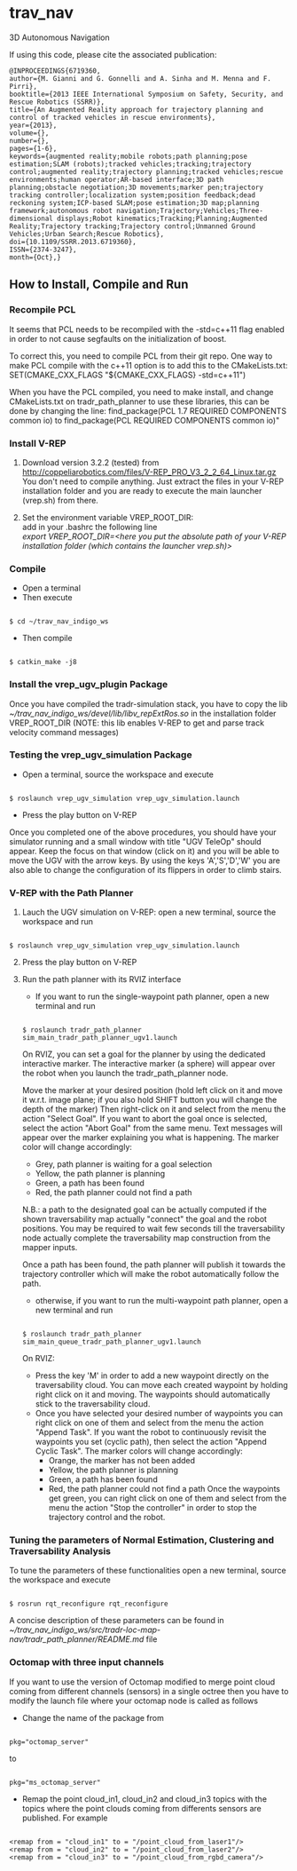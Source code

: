 # trav_nav
3D Autonomous Navigation

If using this code, please cite the associated publication:

```
@INPROCEEDINGS{6719360,
author={M. Gianni and G. Gonnelli and A. Sinha and M. Menna and F. Pirri},
booktitle={2013 IEEE International Symposium on Safety, Security, and Rescue Robotics (SSRR)},
title={An Augmented Reality approach for trajectory planning and control of tracked vehicles in rescue environments},
year={2013},
volume={},
number={},
pages={1-6},
keywords={augmented reality;mobile robots;path planning;pose estimation;SLAM (robots);tracked vehicles;tracking;trajectory control;augmented reality;trajectory planning;tracked vehicles;rescue environments;human operator;AR-based interface;3D path planning;obstacle negotiation;3D movements;marker pen;trajectory tracking controller;localization system;position feedback;dead reckoning system;ICP-based SLAM;pose estimation;3D map;planning framework;autonomous robot navigation;Trajectory;Vehicles;Three-dimensional displays;Robot kinematics;Tracking;Planning;Augmented Reality;Trajectory tracking;Trajectory control;Unmanned Ground Vehicles;Urban Search;Rescue Robotics},
doi={10.1109/SSRR.2013.6719360},
ISSN={2374-3247},
month={Oct},}
```

## How to Install, Compile and Run

### Recompile PCL

It seems that PCL needs to be recompiled with the -std=c++11 flag enabled in order to not cause segfaults on the initialization of boost.

To correct this, you need to compile PCL from their git repo. One way to make PCL compile with the c++11 option is to add this to the CMakeLists.txt: SET(CMAKE_CXX_FLAGS "${CMAKE_CXX_FLAGS} -std=c++11")

When you have the PCL compiled, you need to make install, and change CMakeLists.txt on tradr_path_planner to use these libraries, this can be done by changing the line: find_package(PCL 1.7 REQUIRED COMPONENTS common io) to find_package(PCL REQUIRED COMPONENTS common io)"

### Install V-REP

1. Download version 3.2.2 (tested) from http://coppeliarobotics.com/files/V-REP_PRO_V3_2_2_64_Linux.tar.gz <br />
    You don't need to compile anything. Just extract the files in your V-REP installation folder and you are ready to execute the main launcher (vrep.sh) from there.

2. Set the environment variable VREP_ROOT_DIR: <br />
    add in your .bashrc the following line <br />
    _export VREP_ROOT_DIR=<here you put the absolute path of your V-REP installation folder (which contains the launcher vrep.sh)>_

### Compile

* Open a terminal
* Then execute
<pre><code class="c">
$ cd ~/trav_nav_indigo_ws
</code></pre>
* Then compile
<pre><code class="c">
$ catkin_make -j8
</code></pre>

### Install the vrep_ugv_plugin Package

Once you have compiled the tradr-simulation stack, you have to copy the lib _~/trav_nav_indigo_ws/devel/lib/libv_repExtRos.so_ in the installation folder VREP_ROOT_DIR (NOTE: this lib enables V-REP to get and parse track velocity command messages)

### Testing the vrep_ugv_simulation Package

* Open a terminal, source the workspace and execute
<pre><code class="c">
$ roslaunch vrep_ugv_simulation vrep_ugv_simulation.launch
</code></pre>

* Press the play button on V-REP

Once you completed one of the above procedures, you should have your simulator running and a small window with title "UGV TeleOp" should appear. Keep the focus on that window (click on it) and you will be able to move the UGV with the arrow keys. By using the keys 'A','S','D','W' you are also able to change the configuration of its flippers in order to climb stairs.

### V-REP with the Path Planner

1. Lauch the UGV simulation on V-REP: open a new terminal, source the workspace and run
<pre><code class="c">
$ roslaunch vrep_ugv_simulation vrep_ugv_simulation.launch
</code></pre>

2. Press the play button on V-REP

3. Run the path planner with its RVIZ interface
   - If you want to run the single-waypoint path planner, open a new terminal and run
   <pre><code class="c">
   $ roslaunch tradr_path_planner sim_main_tradr_path_planner_ugv1.launch
   </code></pre>

   On RVIZ, you can set a goal for the planner by using the dedicated interactive marker. The interactive marker (a sphere) will appear over the robot when you launch the tradr_path_planner node.

   Move the marker at your desired position (hold left click on it and move it w.r.t. image plane; if you also hold SHIFT button you will change the depth of the marker)
   Then right-click on it and select from the menu the action "Select Goal". If you want to abort the goal once is selected, select the action "Abort Goal" from the same menu.
   Text messages will appear over the marker explaining you what is happening. The marker color will change accordingly:
     - Grey, path planner is waiting for a goal selection
     - Yellow, the path planner is planning
     - Green, a path has been found
     - Red, the path planner could not find a path

   N.B.: a path to the designated goal can be actually computed if the shown traversability map actually "connect" the goal and the robot positions.
   You may be required to wait few seconds till the traversability node actually complete the traversability map construction from the mapper inputs.

   Once a path has been found, the path planner will publish it towards the trajectory controller which will make the robot automatically follow the path.

   - otherwise, if you want to run the multi-waypoint path planner, open a new terminal and run
   <pre><code class="c">
   $ roslaunch tradr_path_planner sim_main_queue_tradr_path_planner_ugv1.launch
   </code></pre>

   On RVIZ:

     - Press the key 'M' in order to add a new waypoint directly on the traversability cloud. You can move each created waypoint by holding right click on it and moving. The waypoints should automatically stick to the traversability cloud.
     - Once you have selected your desired number of waypoints you can right click on one of them and select from the menu the action "Append Task". If you want the robot to continuously revisit the waypoints you set (cyclic path), then select the action "Append Cyclic Task".
    The marker colors will change accordingly:
       - Orange, the marker has not been added
       - Yellow, the path planner is planning
       - Green, a path has been found
       - Red, the path planner could not find a path
    Once the waypoints get green, you can right click on one of them and select from the menu the action "Stop the controller" in order to stop the trajectory control and the robot.

### Tuning the parameters of Normal Estimation, Clustering and Traversability Analysis
To tune the parameters of these functionalities open a new terminal, source the workspace and execute
<pre><code class="c">
$ rosrun rqt_reconfigure rqt_reconfigure
</code></pre>

A concise description of these parameters can be found in _~/trav_nav_indigo_ws/src/tradr-loc-map-nav/tradr_path_planner/README.md_ file

### Octomap with three input channels

If you want to use the version of Octomap modified to merge point cloud coming from different channels (sensors) in a single octree then you have to modify the
launch file where your octomap node is called as follows
* Change the name of the package from
<pre><code class="c">
pkg="octomap_server"
</code></pre>
to
<pre><code class="c">
pkg="ms_octomap_server"
</code></pre>
* Remap the point cloud_in1, cloud_in2 and cloud_in3 topics with the topics where the point clouds coming from differents sensors are published. For example
<pre><code class="c">
&lt;remap from = "cloud_in1" to = "/point_cloud_from_laser1"/&gt
&lt;remap from = "cloud_in2" to = "/point_cloud_from_laser2"/&gt
&lt;remap from = "cloud_in3" to = "/point_cloud_from_rgbd_camera"/&gt
</code></pre>
